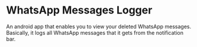 # WhatsApp Messages Logger
An android app that enables you to view your deleted WhatsApp messages.
Basically, it logs all WhatsApp messages that it gets from the notification bar.
